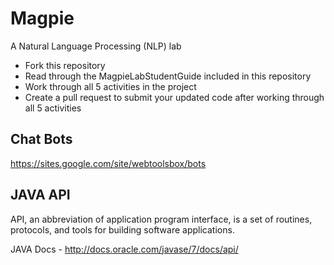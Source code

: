 # Magpie
A Natural Language Processing (NLP) lab

- Fork this repository
- Read through the MagpieLabStudentGuide included in this repository
- Work through all 5 activities in the project
- Create a pull request to submit your updated code after working through all 5 activities

## Chat Bots
https://sites.google.com/site/webtoolsbox/bots

## JAVA API
API, an abbreviation of application program interface, is a set of routines, protocols, and tools for building software applications. 

JAVA Docs - http://docs.oracle.com/javase/7/docs/api/
